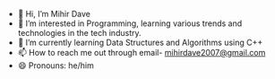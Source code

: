 - 👋 Hi, I’m Mihir Dave
- 👀 I’m interested in Programming, learning various trends and technologies in the tech industry.
- 🌱 I’m currently learning Data Structures and Algorithms using C++
- 📫 How to reach me out through email- mihirdave2007@gmail.com
- 😄 Pronouns: he/him

<!---
mihircodess/mihircodess is a ✨ special ✨ repository because its `README.md` (this file) appears on your GitHub profile.
You can click the Preview link to take a look at your changes.
--->
